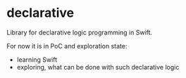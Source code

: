# declarative

Library for declarative logic programming in Swift.

For now it is in PoC and exploration state:
- learning Swift
- exploring, what can be done with such declarative logic
